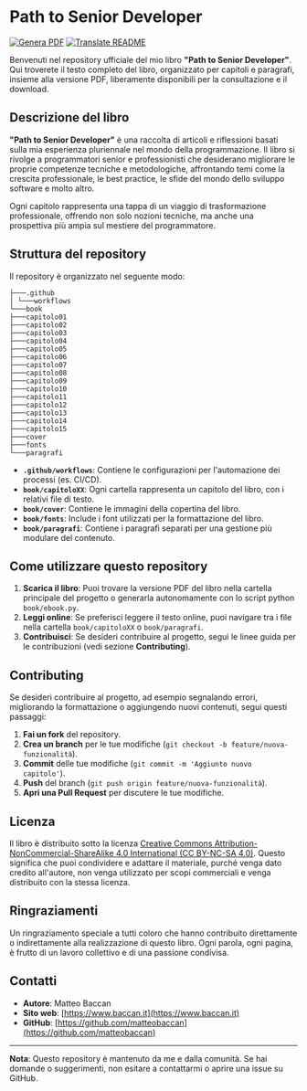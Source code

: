# Path to Senior Developer

[![Genera PDF](https://github.com/matteobaccan/PathToSeniorDeveloper/actions/workflows/generatepdf.yml/badge.svg)](https://github.com/matteobaccan/PathToSeniorDeveloper/actions/workflows/generatepdf.yml)
[![Translate README](https://github.com/matteobaccan/PathToSeniorDeveloper/actions/workflows/translatereadme.yml/badge.svg)](https://github.com/matteobaccan/PathToSeniorDeveloper/actions/workflows/translatereadme.yml)

Benvenuti nel repository ufficiale del mio libro **"Path to Senior Developer"**. Qui troverete il testo completo del libro, organizzato per capitoli e paragrafi, insieme alla versione PDF, liberamente disponibili per la consultazione e il download.

## Descrizione del libro

**"Path to Senior Developer"** è una raccolta di articoli e riflessioni basati sulla mia esperienza pluriennale nel mondo della programmazione. Il libro si rivolge a programmatori senior e professionisti che desiderano migliorare le proprie competenze tecniche e metodologiche, affrontando temi come la crescita professionale, le best practice, le sfide del mondo dello sviluppo software e molto altro.

Ogni capitolo rappresenta una tappa di un viaggio di trasformazione professionale, offrendo non solo nozioni tecniche, ma anche una prospettiva più ampia sul mestiere del programmatore.

## Struttura del repository

Il repository è organizzato nel seguente modo:

```text
├───.github
│ └───workflows
└───book
├───capitolo01
├───capitolo02
├───capitolo03
├───capitolo04
├───capitolo05
├───capitolo06
├───capitolo07
├───capitolo08
├───capitolo09
├───capitolo10
├───capitolo11
├───capitolo12
├───capitolo13
├───capitolo14
├───capitolo15
├───cover
├───fonts
└───paragrafi
```


- **`.github/workflows`**: Contiene le configurazioni per l'automazione dei processi (es. CI/CD).
- **`book/capitoloXX`**: Ogni cartella rappresenta un capitolo del libro, con i relativi file di testo.
- **`book/cover`**: Contiene le immagini della copertina del libro.
- **`book/fonts`**: Include i font utilizzati per la formattazione del libro.
- **`book/paragrafi`**: Contiene i paragrafi separati per una gestione più modulare del contenuto.

## Come utilizzare questo repository

1. **Scarica il libro**: Puoi trovare la versione PDF del libro nella cartella principale del progetto o generarla autonomamente con lo script python `book/ebook.py`.
2. **Leggi online**: Se preferisci leggere il testo online, puoi navigare tra i file nella cartella `book/capitoloXX` o `book/paragrafi`.
3. **Contribuisci**: Se desideri contribuire al progetto, segui le linee guida per le contribuzioni (vedi sezione **Contributing**).

## Contributing

Se desideri contribuire al progetto, ad esempio segnalando errori, migliorando la formattazione o aggiungendo nuovi contenuti, segui questi passaggi:

1. **Fai un fork** del repository.
2. **Crea un branch** per le tue modifiche (`git checkout -b feature/nuova-funzionalità`).
3. **Commit** delle tue modifiche (`git commit -m 'Aggiunto nuovo capitolo'`).
4. **Push** del branch (`git push origin feature/nuova-funzionalità`).
5. **Apri una Pull Request** per discutere le tue modifiche.

## Licenza

Il libro è distribuito sotto la licenza [Creative Commons Attribution-NonCommercial-ShareAlike 4.0 International (CC BY-NC-SA 4.0)](https://creativecommons.org/licenses/by-nc-sa/4.0/). Questo significa che puoi condividere e adattare il materiale, purché venga dato credito all'autore, non venga utilizzato per scopi commerciali e venga distribuito con la stessa licenza.

## Ringraziamenti

Un ringraziamento speciale a tutti coloro che hanno contribuito direttamente o indirettamente alla realizzazione di questo libro. Ogni parola, ogni pagina, è frutto di un lavoro collettivo e di una passione condivisa.

## Contatti

- **Autore**: Matteo Baccan
- **Sito web**: [https://www.baccan.it](https://www.baccan.it)
- **GitHub**: [https://github.com/matteobaccan](https://github.com/matteobaccan)

---

**Nota**: Questo repository è mantenuto da me e dalla comunità. Se hai domande o suggerimenti, non esitare a contattarmi o aprire una issue su GitHub.
